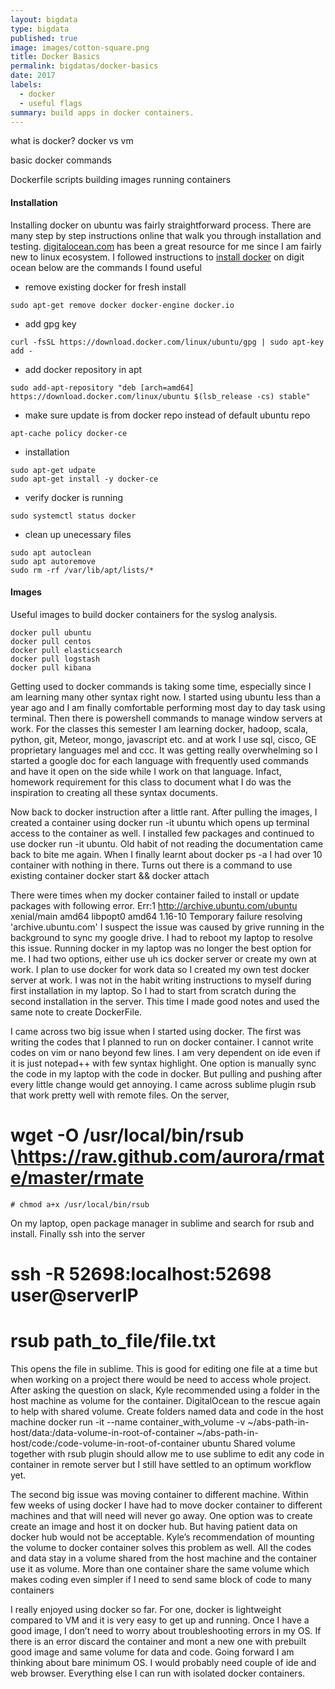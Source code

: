 ```yaml
---
layout: bigdata
type: bigdata
published: true
image: images/cotton-square.png
title: Docker Basics
permalink: bigdatas/docker-basics
date: 2017
labels:
  - docker
  - useful flags
summary: build apps in docker containers.
---
```



what is docker?
docker vs vm

basic docker commands

Dockerfile
scripts
building images
running containers

#### Installation
Installing docker on ubuntu was fairly straightforward process. There are many step by step instructions online that walk you through installation and testing. [digitalocean.com](https://www.digitalocean.com/community/search?q=docker) has been a great resource for me since I am fairly new to linux ecosystem. I followed instructions to [install docker](https://www.digitalocean.com/community/tutorials/how-to-install-and-use-docker-on-ubuntu-16-04) on digit ocean below are the commands I found useful


 * remove existing docker for fresh install
```
sudo apt-get remove docker docker-engine docker.io
```
 * add gpg key

```
curl -fsSL https://download.docker.com/linux/ubuntu/gpg | sudo apt-key add -
```

 * add docker repository in apt

```
sudo add-apt-repository "deb [arch=amd64] https://download.docker.com/linux/ubuntu $(lsb_release -cs) stable"
```

 * make sure update is from docker repo instead of default ubuntu repo

```
apt-cache policy docker-ce
```

 * installation

```
sudo apt-get udpate
sudo apt-get install -y docker-ce
```

 * verify docker is running

```
sudo systemctl status docker
```

 * clean up unecessary files

```
sudo apt autoclean
sudo apt autoremove
sudo rm -rf /var/lib/apt/lists/*
```

#### Images
Useful images to build docker containers for the syslog analysis.

```
docker pull ubuntu
docker pull centos
docker pull elasticsearch
docker pull logstash
docker pull kibana
```

 

Getting used to docker commands is taking some time, especially since I am learning many other syntax right now. I started using ubuntu less than a year ago and I am finally comfortable performing most day to day task using terminal. Then there is powershell commands to manage window servers at work. For the classes this semester I am learning docker, hadoop, scala, python, git, Meteor, mongo, javascript etc. and at work I use sql, cisco, GE proprietary languages mel and ccc. It was getting really overwhelming so I started a google doc for each language with frequently used commands and have it open on the side while I work on that language. Infact, homework requirement for this class to document what I do was the inspiration to creating all these syntax documents.

Now back to docker instruction after a little rant. After pulling the images, I created a container using docker run -it ubuntu which opens up terminal access to the container as well. I installed few packages and continued to use docker run -it ubuntu. Old habit of not reading the documentation came back to bite me again. When I finally learnt about docker ps -a I had over 10 container with nothing in there. Turns out there is a command to use existing container docker start <containerName> && docker attach <containerName>

There were times when my docker container failed to install or update packages with following error.
Err:1 http://archive.ubuntu.com/ubuntu xenial/main amd64 libpopt0 amd64 1.16-10
  Temporary failure resolving 'archive.ubuntu.com'
I suspect the issue was caused by grive running in the background to sync my google drive. I had to reboot my laptop to resolve this issue.  Running docker in my laptop was no longer the best option for me. I had two options, either use uh ics docker server or create my own at work. I plan to use docker for work data so I created my own test docker server at work. I was not in the habit writing instructions to myself during first installation in my laptop. So I had to start from scratch during the second installation in the server. This time I made good notes and used the same note to create DockerFile.

I came across two big issue when I started using docker. 
The first was writing the codes that I planned to run on docker container. I cannot write codes on vim or nano beyond few lines. I am very dependent on ide even if it is just notepad++ with few syntax highlight. One option is manually sync the code in my laptop with the code in docker. But pulling and pushing after every little change would get annoying. I came across sublime plugin rsub that work pretty well with remote files.
On the server,
# wget -O /usr/local/bin/rsub \https://raw.github.com/aurora/rmate/master/rmate
    # chmod a+x /usr/local/bin/rsub
On my laptop, open package manager in sublime and search for rsub and install. Finally ssh into the server 
# ssh -R 52698:localhost:52698 user@serverIP
# rsub path_to_file/file.txt
This opens the file in sublime. This is good for editing one file at a time but when working on a project there would be need to access whole project. After asking the question on slack, Kyle recommended using a folder in the host machine as volume for the container. DigitalOcean to the rescue again to help with shared volume. 
Create folders named data and code in the host machine
docker run -it --name container_with_volume -v ~/abs-path-in-host/data:/data-volume-in-root-of-container ~/abs-path-in-host/code:/code-volume-in-root-of-container ubuntu
Shared volume together with rsub plugin should allow me to use sublime to edit any code in container in remote server but I still have settled to an optimum workflow yet. 

The second big issue was moving container to different machine. Within few weeks of using docker I have had to move docker container to different machines and that will need will never go away. One option was to create create an image and host it on docker hub. But having patient data on docker hub would not be acceptable. Kyle’s recommendation of mounting the volume to docker container solves this problem as well. All the codes and data stay in a volume shared from the host machine and the container use it as volume. More than one container share the same volume which makes coding even simpler if I need to send same block of code to many containers

I really enjoyed using docker so far. For one, docker is lightweight compared to VM and it is very easy to get up and running. Once I have a good image, I don’t need to worry about troubleshooting errors in my OS. If there is an error discard the container and mont a new one with prebuilt good image and same volume for data and code. Going forward I am thinking about bare minimum OS. I would probably need couple of  ide and web browser. Everything else I can run with isolated docker containers.

